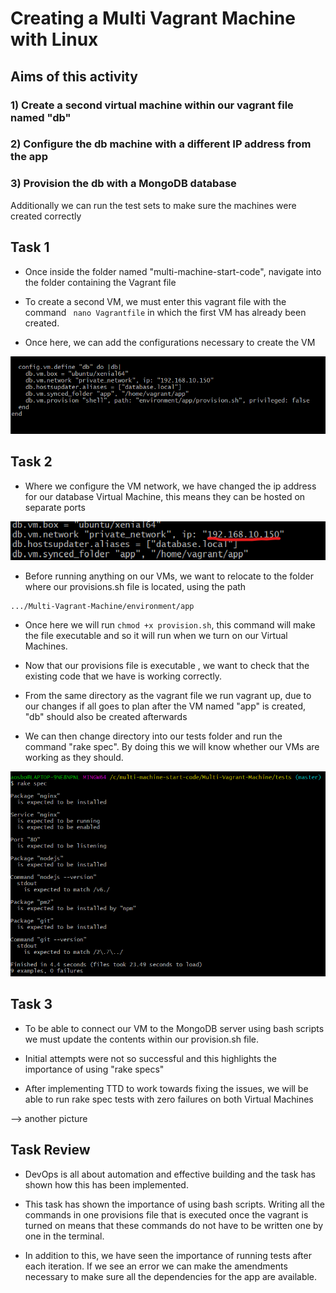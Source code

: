 # Creating a Multi Vagrant Machine with Linux

## Aims of this activity

### 1) Create a second virtual machine within our vagrant file named "db"

### 2) Configure the db machine with a different IP address from the app

### 3) Provision the db with a MongoDB database

Additionally we can run the test sets to make sure the machines were created
correctly

## Task 1

- Once inside the folder named "multi-machine-start-code", navigate into the folder containing the
Vagrant file

- To create a second VM, we must enter this vagrant file with the command ``` nano Vagrantfile``` in which the first 
VM has already been created.

- Once here, we can add the configurations necessary to create the VM

![vagrant file](images/new_vm_snippet.png)

## Task 2

- Where we configure the VM network, we have changed the ip address
for our database Virtual Machine, this means they can be hosted on separate ports

![vagrant file](images/ip_address_snippet.png)

- Before running anything on our VMs, we want to relocate to the folder where our provisions.sh
file is located, using the path

```
.../Multi-Vagrant-Machine/environment/app
```

- Once here we will run ``` chmod +x provision.sh ```, this command will make the file executable and so
it will run when we turn on our Virtual Machines.

- Now that our provisions file is executable , we want to check that the existing code that we have is working correctly.
- From the same directory as the vagrant file we run vagrant up, due to our changes if all goes to plan
after the VM named "app" is created, "db" should also be created afterwards

- We can then change directory into our tests folder and run the command "rake spec". By doing this we will know whether
our VMs are working as they should.

![vagrant file](images/vm_test_pass_1.png)



## Task 3

- To be able to connect our VM to the MongoDB server using bash scripts we must update the contents within our 
provision.sh file.

- Initial attempts were not so successful and this highlights the importance of using "rake specs"


- After implementing TTD to work towards fixing the issues, we will be able to run rake spec tests with zero failures
on both Virtual Machines

 --> another picture

## Task Review

- DevOps is all about automation and effective building and the task has shown how this has been implemented.

- This task has shown the importance of using bash scripts. Writing all the commands in one provisions file that is executed
once the vagrant is turned on means that these commands do not have to be written one by one in the terminal.

- In addition to this, we have seen the importance of running tests after each iteration. If we see an error we can make
the amendments necessary to make sure all the dependencies for the app are available.


